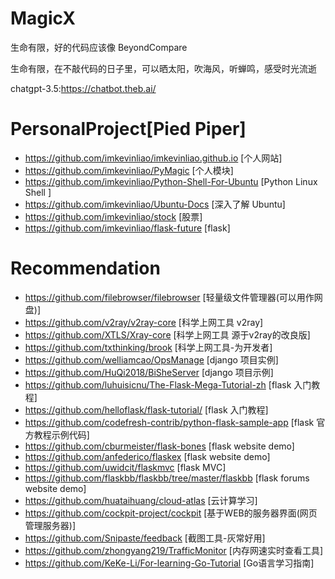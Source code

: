 # MagicX
生命有限，好的代码应该像 BeyondCompare

生命有限，在不敲代码的日子里，可以晒太阳，吹海风，听蝉鸣，感受时光流逝

chatgpt-3.5:https://chatbot.theb.ai/

# PersonalProject[Pied Piper]
- <https://github.com/imkevinliao/imkevinliao.github.io> [个人网站]
- <https://github.com/imkevinliao/PyMagic> [个人模块]
- <https://github.com/imkevinliao/Python-Shell-For-Ubuntu> [Python Linux Shell ]
- <https://github.com/imkevinliao/Ubuntu-Docs> [深入了解 Ubuntu]
- <https://github.com/imkevinliao/stock> [股票]
- <https://github.com/imkevinliao/flask-future> [flask]

# Recommendation
- <https://github.com/filebrowser/filebrowser> [轻量级文件管理器(可以用作网盘)]
- <https://github.com/v2ray/v2ray-core> [科学上网工具 v2ray]
- <https://github.com/XTLS/Xray-core> [科学上网工具 源于v2ray的改良版]
- <https://github.com/txthinking/brook> [科学上网工具-为开发者]
- <https://github.com/welliamcao/OpsManage> [django 项目实例]
- <https://github.com/HuQi2018/BiSheServer> [django 项目示例]
- <https://github.com/luhuisicnu/The-Flask-Mega-Tutorial-zh> [flask 入门教程]
- <https://github.com/helloflask/flask-tutorial/> [flask 入门教程]
- <https://github.com/codefresh-contrib/python-flask-sample-app> [flask 官方教程示例代码]
- <https://github.com/cburmeister/flask-bones> [flask website demo]
- <https://github.com/anfederico/flaskex> [flask website demo]
- <https://github.com/uwidcit/flaskmvc> [flask MVC]
- <https://github.com/flaskbb/flaskbb/tree/master/flaskbb> [flask forums website demo]
- <https://github.com/huataihuang/cloud-atlas> [云计算学习]
- <https://github.com/cockpit-project/cockpit> [基于WEB的服务器界面(网页管理服务器)]
- <https://github.com/Snipaste/feedback> [截图工具-灰常好用]
- <https://github.com/zhongyang219/TrafficMonitor> [内存网速实时查看工具]
- <https://github.com/KeKe-Li/For-learning-Go-Tutorial> [Go语言学习指南]

